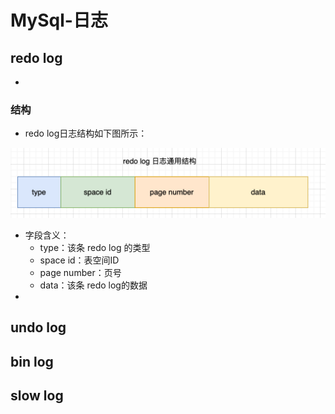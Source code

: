 # MySql-日志

## redo log

- 

### 结构

- redo log日志结构如下图所示：

![image-20250518182237011](images/image-20250518182237011.png)

- 字段含义：
  - type：该条 redo log 的类型
  - space id：表空间ID
  - page number：页号
  - data：该条 redo log的数据
- 



## undo log





## bin log



## slow log